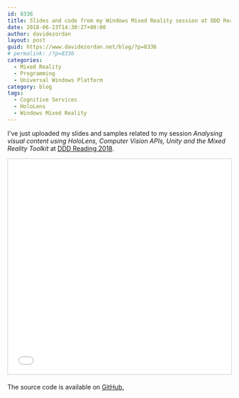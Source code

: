 ```yaml
---
id: 8336
title: Slides and code from my Windows Mixed Reality session at DDD Reading 2018
date: 2018-06-23T14:30:27+00:00
author: davidezordan
layout: post
guid: https://www.davidezordan.net/blog/?p=8336
# permalink: /?p=8336
categories:
  - Mixed Reality
  - Programming
  - Universal Windows Platform
category: blog
tags:
  - Cognitive Services
  - HoloLens
  - Windows Mixed Reality
---
```

<p style="text-align: left;">I've just uploaded my slides and samples related to my session <em>Analysing visual content using HoloLens, Computer Vision APIs, Unity and the Mixed Reality Toolkit&nbsp;</em>at <a href="https://www.developerdeveloperdeveloper.com/" target="_blank" rel="noopener">DDD Reading 2018</a>.</p>
<iframe width="595" height="485" style="border: 1px solid #CCC; border-width: 1px; margin-bottom: 5px; max-width: 100%;" src="//www.slideshare.net/slideshow/embed_code/key/Ltkbd4K5NXy6fJ" frameborder="0" marginwidth="0" marginheight="0" scrolling="no" allowfullscreen="allowfullscreen"> </iframe>

The source code is available on <a href="https://github.com/davidezordan/CognitiveServicesSamples" target="_blank" rel="noopener">GitHub.</a>